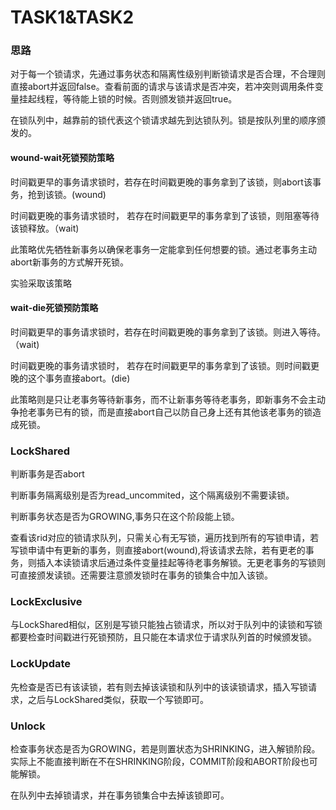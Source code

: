 # TASK1\&TASK2

### 思路

对于每一个锁请求，先通过事务状态和隔离性级别判断锁请求是否合理，不合理则直接abort并返回false。查看前面的请求与该请求是否冲突，若冲突则调用条件变量挂起线程，等待能上锁的时候。否则颁发锁并返回true。

在锁队列中，越靠前的锁代表这个锁请求越先到达锁队列。锁是按队列里的顺序颁发的。

#### wound-wait死锁预防策略

时间戳更早的事务请求锁时，若存在时间戳更晚的事务拿到了该锁，则abort该事务，抢到该锁。(wound)

时间戳更晚的事务请求锁时， 若存在时间戳更早的事务拿到了该锁，则阻塞等待该锁释放。（wait)

此策略优先牺牲新事务以确保老事务一定能拿到任何想要的锁。通过老事务主动abort新事务的方式解开死锁。

实验采取该策略

#### wait-die死锁预防策略

时间戳更早的事务请求锁时，若存在时间戳更晚的事务拿到了该锁。则进入等待。（wait)

时间戳更晚的事务请求锁时， 若存在时间戳更早的事务拿到了该锁。则时间戳更晚的这个事务直接abort。(die)

此策略则是只让老事务等待新事务，而不让新事务等待老事务，即新事务不会主动争抢老事务已有的锁，而是直接abort自己以防自己身上还有其他该老事务的锁造成死锁。

### LockShared

判断事务是否abort

判断事务隔离级别是否为read\_uncommited，这个隔离级别不需要读锁。

判断事务状态是否为GROWING,事务只在这个阶段能上锁。

查看该rid对应的锁请求队列，只需关心有无写锁，遍历找到所有的写锁申请，若写锁申请中有更新的事务，则直接abort(wound),将该请求去除，若有更老的事务，则插入本读锁请求后通过条件变量挂起等待老事务解锁。无更老事务的写锁则可直接颁发读锁。还需要注意颁发锁时在事务的锁集合中加入该锁。

### LockExclusive

与LockShared相似，区别是写锁只能独占锁请求，所以对于队列中的读锁和写锁都要检查时间戳进行死锁预防，且只能在本请求位于请求队列首的时候颁发锁。

### LockUpdate

先检查是否已有该读锁，若有则去掉该读锁和队列中的该读锁请求，插入写锁请求，之后与LockShared类似，获取一个写锁即可。

### Unlock

检查事务状态是否为GROWING，若是则置状态为SHRINKING，进入解锁阶段。实际上不能直接判断在不在SHRINKING阶段，COMMIT阶段和ABORT阶段也可能解锁。

在队列中去掉锁请求，并在事务锁集合中去掉该锁即可。
